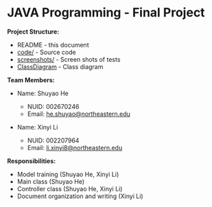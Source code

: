 # JAVA Programming - Final Project

**Project Structure:**
- README - this document
- [code/](code/) - Source code
- [screenshots/](screenshots/) - Screen shots of tests
- [ClassDiagram](ClassDiagram.png) - Class diagram

**Team Members:**
- Name: Shuyao He
  - NUID: 002670246
  - Email: he.shuyao@northeastern.edu

- Name: Xinyi Li
  - NUID: 002207964
  - Email: li.xinyi8@northeastern.edu

**Responsibilities:**
- Model training  (Shuyao He, Xinyi Li)
- Main class  (Shuyao He)
- Controller class  (Shuyao He, Xinyi Li)
- Document organization and writing  (Xinyi Li)